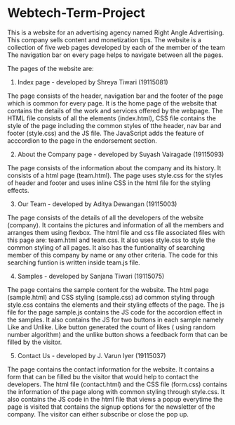 # Webtech-Term-Project

This is a website for an advertising agency named Right Angle Advertising. This company sells content and monetization tips. The website is a collection of five web pages developed by each of the member of the team The navigation bar on every page helps to navigate between all the pages.

The pages of the website are:

1. Index page - developed by Shreya Tiwari (19115081)

The page consists of the header, navigation bar and the footer of the page which is common for every page. It is the home page of the website that contains the details of the work and services offered by the webpage. The HTML file consists of all the elements (index.html), CSS file contains the style of the page including the common styles of tthe header, nav bar and footer (style.css) and the JS file. The JavaScript adds the feature of acccordion to the page in the endorsement section.

2. About the Company page - developed by Suyash Vairagade (19115093)

The page consists of the information about the company and its history. It consists of a html page (team.html). The page uses style.css for the styles of header and footer and uses inline CSS in the html file for the styling effects.

3. Our Team - developed by Aditya Dewangan (19115003)

The page consists of the details of all the developers of the website (company). It contains the pictures and information of all the members and arranges them using flexbox. The html file and css file associated files with this page are: team.html and team.css. It also uses style.css to style the common styling of all pages. It also has the funtionality of searching member of this company by name or any other criteria. The code for this searching funtion is written inside team.js file.

4. Samples - developed by Sanjana Tiwari (19115075)

The page contains the sample content for the website. The html page (sample.html) and CSS styling (sample.css) ad common styling through style.css contains the elements and their styling effects of the page. The js file for the page sample.js contains the JS code for the accordion effect in the samples. It also contains the JS for two buttons in each sample namely Like and Unlike. Like button generated the count of likes ( using random number algorithm) and the unlike button shows a feedback form that can be filled by the visitor.

5. Contact Us - developed by J. Varun Iyer (19115037)

The page contains the contact information for the website. It contains a form that can be filled bu the visitor that would help to contact the developers. The html file (contact.html) and the CSS file (form.css) contains the information of the page along with common styling through style.css. It also contains the JS code in the html file that views a popup everytime the page is visited that contains the signup options for the newsletter of the company. The visitor can either subscribe or close the pop up.
